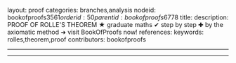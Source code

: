 layout: proof
categories: branches,analysis
nodeid: bookofproofs$3561
orderid: 50
parentid: bookofproofs$6778
title: 
description: PROOF OF ROLLE'S THEOREM &#9733; graduate maths &#10004; step by step &#10010; by the axiomatic method &#10140; visit BookOfProofs now!
references: 
keywords: rolles,theorem,proof
contributors: bookofproofs

---


---

